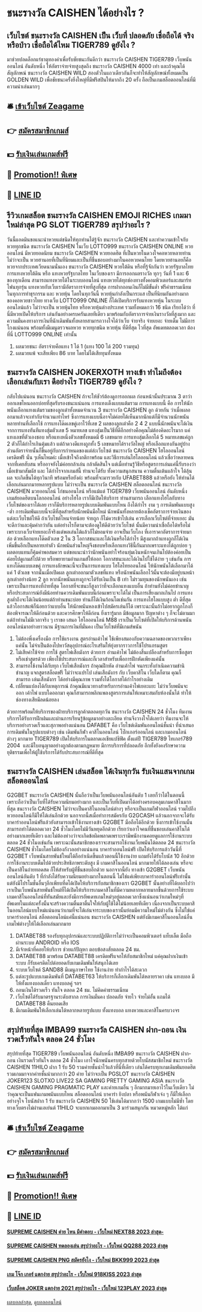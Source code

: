 # ชนะรางวัล CAISHEN ได้อย่างไร ?
## เว็บไซต์ ชนะรางวัล CAISHEN เป็น เว็บที่ ปลอดภัย เชื่อถือได้ จริงหรือป่าว เชื่อถือได้ไหม TIGER789 ดูยังไง ?
มาช่วยปลดล็อกแร่ธาตุทองคำเพื่อรับชัยชนะกันดีกว่า ชนะรางวัล CAISHEN TIGER789 เว็บพนันออนไลน์ อันดับหนึ่ง ให้อัตราจ่ายจ่ายสูงสุดถึง ชนะรางวัล CAISHEN 4000 เท่า และถ้าคุณได้สัญลักษณ์ ชนะรางวัล CAISHEN WILD สองตัวในแถวเดียวกันก็จะทำให้สัญลักษณ์ทั้งหมดเป็น GOLDEN WILD เพื่อชัยชนะครั้งยิ่งใหญ่ที่มีฟรีสปินให้มากถึง 20 ครั้ง ถือเป็นเกมสล็อตออนไลน์ที่มีความน่าเล่นมากๆ

## 🛎 [เข้าเว็บไซต์ Zeagame](https://bit.ly/3SdLNi2)
## 👉 [สมัครสมาชิกเกมส์](https://bit.ly/3SdLNi2)
## 💵 [รับเงินเล่นเกมส์ฟรี](https://bit.ly/3dyRKHj)
## 👑 [Promotion!! พิเศษ](https://bit.ly/3dyRKHj)
## 📱 [LINE ID](https://bit.ly/3dyRKHj)

## รีวิวเกมสล็อต ชนะรางวัล CAISHEN EMOJI RICHES เกมมาใหม่ล่าสุด PG SLOT TIGER789 สรุปว่าอะไร ?
วันนี้แอดมินขอแนะนำหวยแต่ชนิดให้ทุกท่านได้รู้จัก ชนะรางวัล CAISHEN และทำความเข้าใจกับหวยทุกชนิด ชนะรางวัล CAISHEN ในเว็บ LOTTO999 ชนะรางวัล CAISHEN ONLINE หวยออนไลน์ มีหวยยอดนิยม ชนะรางวัล CAISHEN หวยยอดฮิต ที่เป็นหวยในดวงใจคอหวยหลายท่าน ไม่ว่าจะเป็น หวยฮานอยที่เป็นที่นิยมและเป็นที่ชื่นชอบอย่างมาในคอหวยคนไทย โดยหวยฮานอยก็คือหวยจากประเทศเวียดนามนั่นเอง ชนะรางวัล CAISHEN หวยใต้ดิน หรือที่รู้จักกันว่า หวยรัฐบาลไทย การแทงหวยใต้ดิน หรือ แทงหวยรัฐบาลไทย ในเว็บของเรา มีการออกผลรางวัล ทุกๆ วันที่ 1 และ 6 ของทุกเดือน สามารถแทงหวยได้ในระบบออนไลน์ แทงหวยได้ทุกช่องทางทั้งคอมพิวเตอร์และสมาร์ทโฟนทุกรุ่น แทงหวยกับเว็บเรามีอัตราการจ่ายที่สูงที่สุด การฝากถอนเงินก็ไม่มีขั้นต่ำ ฟรีค่าธรรมเนียมในทุกการทำธุรกรรม และ หวยหุ้น โดยในทุกวันนี้ หวยหุ้นกำลังเป็นกระแส เป็นที่นิยมกันอย่างมากของคอหวยชาวไทย ทางเว็บ LOTTO999 ONLINE ก็ได้เปิดบริการรับแทงหวยหุ้น ในระบบออนไลน์แล้ว ไม่ว่าจะเป็น หวยหุ้นไทย หรือหวยหุ้นต่างประเทศ รวมทั้งหมดกว่า 16 ชนิด เรียกได้ว่า ที่นี่มีหวยเปิดให้บริการ เล่นกันอย่างครบครันเลยทีเดียว มาพร้อมกับอัตราการจ่ายเงินรางวัลที่สูงมาก และความมั่นคงทางการเงินที่นักเดิมพันทั้งหลายสามารถวางใจได้ว่าเว็บ จ่ายจริง จ่ายเยอะ จ่ายเต็ม ไม่มีการโกงแน่นอน พร้อมทั้งมีเมนูตรวจผลหวย หวยทุกชนิด หวยหุ้น ที่ดีที่สุด ไวที่สุด อัพเดทตลอดเวลา ต้องที่นี่ LOTTO999 ONLINE เท่านั้น
1. ผลมวยชนะ อัตราจ่ายคือแทง 1 ได้ 1 (แทง 100 ได้ 200 รวมทุน)
2. ผลมวยแพ้ จะเสียเพียง 86 บาท โดยไม่ได้เสียทุนทั้งหมด

## ชนะรางวัล CAISHEN JOKERXOTH ทางเข้า ทำไมถึงต้องเลือกเล่นกับเรา ดีอย่างไร TIGER789 ดูยังไง ?
กลับไปแน่นอน ชนะรางวัล CAISHEN ถ้าจะให้ชัวร์ต้องดูการออกผล ก่อนหน้านั้นประมาณ 3 ตาว่าออกเลขไหนออกบ่อยที่สุดรับรองชนะแน่นอน การแทงเต็งแบบแต้มรวม การแทงแบบนี้ คือ การให้นักพนันเลือกแทงแต้มรวมของลูกเต๋าทั้งหมดจำนวน 3 ชนะรางวัล CAISHEN ลูก ด้วยกัน ว่าเมื่อผลออกมาแล้วจะเท่ากับจำนวนเท่าไหร่ ซึ่งการแทงแบบนี้อาจไม่ค่อยได้เห็นมากนักแต่ก็มีจำนวนนักพนันหลายท่านที่เลือกใช้
การแทงโต๊ดเลขคู่เอาไว้ที่เลข 2 ผลของลูกเต๋าคือ 2 4 2 แบบนี้นักพนันจะได้เงินจากการแทงทันทีแทงสุ่มตัวเลข 5 หมายเลข แทงสุ่มเป็นวิธีที่ดีอีกอย่างคือคุณไม่ต้องคิดอะไรมาก แค่แทงเลขที่ตัวเองชอบ หรือแทงหนึ่งตัวเลขทั้งหมดมี 6 เลขหมาย การแทงสุ่มเลือกได้ 5 หมายเลขแค่ถูก 2 ตัวก็ได้กำไรเกินคุ้มแล้ว แต่ถ้าดวงดีแทงถูกทั้ง 5 เลขหมายได้รางวัลใหญ่
หรือเลือกแทงกันอยู่บ้าง ส่วนอัตราจ่ายนั้นก็ขึ้นอยู่กับการกำหนดของแต่ล่ะเว็บไซต์ ชนะรางวัล CAISHEN ไฮโลออนไลน์ เครดิตฟรี นั่น ๆเห็นไหมค่ะ เมื่อเข้าใจถึงกติกาพร้อม และวิธีการเล่นไฮโลออนไลน์ แล้วเชื่อว่าหลายคนจากที่เคยสับสน หรืออาจยังไม่ค่อยกล้าเล่น กล้าตัดสินใจ แต่เมื่อท่านรู้วิธีหรือสูตรการเล่นแค่นี้รับรองว่าเมื่อเข้ามาสัมผัส และ ได้กำไรจากเกมส์นี้ ท่านจะได้รับ ทั้งความสนุกสนาน ความตื่นเต้นแล้าใจ ได้ลุ้นผล จะเกิดขึ้นได้ทุกวินาที พร้อมหรือยังค่ะ พร้อมที่จะมารวยกับ UFABET888 แล้วหรือยัง
ให้ท่านได้เลือกเล่นมากมายหลายรูปแบบ ไม่ว่าจะเป็น ชนะรางวัล CAISHEN สล็อตออนไลน์ ชนะรางวัล CAISHEN มวยออนไลน์ ไก่ชนออนไลน์ หรือแม้แต่ TIGER789 เว็บพนันออนไลน์ อันดับหนึ่ง เกมส์ยอดฮิตบนโลกออนไลน์ อย่างไฮโล เราก็มีเปิดให้บริการ ท่านสามารถ เลือกแทงไฮโลกับทางเว็บไซต์ของเราได้เลย เราก็มีบริการหลายรูปแบบเดิมพันแบบไหน ถึงได้กำไร งาม ๆ การเดิมพันแบบสูง -ต่ำ การเดิมพันแบบนี้จะดีที่สุดสำหรับนักพนันมือใหม่
นักพนันทั้งหลายต้องเช็คอัตราการจ่ายเงินของแต่ละเว็บไซต์ให้ดี ถ้าเว็บไซต์ไหนจ่ายน้อย จ่ายถูก ก็ไม่ควรเข้าไปเล่น ควรเลือกเว็บไซต์ที่จ่ายเยอะ มันจะดีกว่าและคุ้มค่ากว่ากัน แต่อย่างไรก็ตามจะต้องดูให้ดีด้วยว่าเว็บไซต์ นั้นมีความน่าเชื่อถือได้หรือไม่ เพราะบางเว็บจ่ายเยอะก็จริงแต่พอเล่นได้แล้วก็ไม่ยอมจ่าย อาจเป็นเว็บโกง ที่เอาราคาอัตราการจ่ายมาล่อ
ด้วยเลือกแทงโต๊ดตัวเลข 2 ใน 3 โอกาสชนะและได้เงินหรือได้กำไร มีสูงมากถ้าแทงถูกก็ได้เงินเพิ่มขึ้นอีกเป็นหลายเท่าตัว นักพนันส่วนใหญ่จึงชอบหรือเลือกแทงวิธีนี้กันมากเพราะแทงได้ถูกบ่อย ๆ ผลตอบแทนก็คุ้มค่าพอสมควร แต่ขอแนะนำว่านักพนันอย่าใจร้อนทุ่มเงินหนักจนเกินไปต้องค่อยเป็นค่อยไปดูเกมส์ไปด้วย หรือพยายามอ่านเกมส์ให้ออก
โอกาสชนะและได้เงินไปใช้ได้ง่าย ๆ เช่นกัน การแทงโต๊ดแบบเลขคู่ การแทงลักษณะนี้จะเป็นการแทงแบบ ไฮโลไทยออนไลน์ ให้นักพนันได้เลือกมาได้แค่ 1 ตัวเลข จากนั้นเมื่อเปิดผล ลูกเต๋าออกมาตัวเลขที่แทง หรือนักพนันเลือกไว้นั้นจะต้องมีอยู่บนหน้าลูกเต๋าอย่างน้อย 2 ลูก หากนักพนันแทงถูกจะได้รับเงินเป็น 8 เท่า ไม่รวมทุนของนักพนันเอง เช่น
เพราะเป็นการแทงที่ง่ายที่สุด โอกาสที่จะชนะก็สูงกว่าที่จะเลือกแทงแบบอื่น ถ้าท่านยังไม่ค่อยชำนาญหรือประสบการณ์ยังมีน้อยท่านควรเดิมพันแบบนี้ก่อนเพราะจะได้ไม่ เป็นการเสี่ยงมากเกินไป การแทงสูงต่ำถึงจะได้เงินน้อยแต่ถ้าท่านชนะบ่อย ท่านก็ได้เงินก้อนโตเช่นกัน การแทงไฮโลแบบสูง ต่ำ ดีที่สุดแล้วโอกาสแพ้ก็น้อยกว่าแบบอื่น
ให้นักพนันหลงเข้าไปสมัครเล่นก็ได้ เพราะฉะนั้นถ้าไม่อยากถูกโกงก็ต้องพิจารณาให้ดีก่อนด้วย และควรศึกษาให้ดีก่อน ยิ่งเรารู้มาก มีข้อมูลมาก ปัญหาต่าง ๆ ก็จะไม่ตามมาแต่ถ้าท่านไม่มีเวลาจริง ๆ เราขอ เสนอ ไฮโลออนไลน์ M88 เราเป็นเว็บไซต์ที่เปิดให้บริการด้านพนันออนไลน์มาอย่างยาวนาน มีฐานการเงินที่มั่นคง เป็นเว็บไซต์ที่มีเกมส์พนัน
1. ไม่ต้องพึ่งเครื่องมือ การใช้แรงงาน สูตรอ่านเค้าไพ่ ใช้เพียงสมองกับความฉลาดของพวกเราเพียงแค่นั้น ไม่จำเป็นต้องไปหาวัสดุอุปกรณ์อะไรเสริมให้ยุ่งยากราวการใช้โปรแกรมสูตร
2. ไม่เสียค่าใช้จ่าย การใช้ สูตรไพ่เสือมังกร ด้วยการ อ่านเค้าไพ่ ไม่ต้องสิ้นเปลืองสำหรับการซื้อสูตรหรือเช่าสูตรด้วย เพียงใช้ประสบการณ์และก็เวลาสำหรับเพื่อการฝึกหัดเพียงแค่นั้น
3. สามารถใช้งานได้กับทุก เว็บไพ่เสือมังกร ถ้าคุณฝึกหัด อ่านเค้าไพ่ จนกระทั่งกำเนิดความชำนิชำนาญ แจกสูตรสล็อตฟรี ไม่ว่าจะแปรไป เล่นเสือมังกร กับ เว็บคาสิโน เว็บใดก็ตาม คุณก็สามารถ เล่นเสือมังกร ได้อย่างมีคุณภาพ รวมทั้งได้โอกาสได้กำไรอย่างเดิม
4. เปลี่ยนแปลงได้กับเหตุการณ์ ถ้าคุณมีแนวทางสำหรับการอ่านเค้าไพ่เยอะแยะ ไม่ว่าเว็บพนันจะออก เค้าไพ่ แบบใดออกมา คุณก็สามารถพลิกแพลงสูตรการเล่นให้เหมาะสมกับห้องนั้นได้ ทำให้ช่องทางเสียมีลดน้อยลง

ด้วยการพร้อมให้บริการของฝ่ายบริการลูกค้าตลอดทุกวัน ชนะรางวัล CAISHEN 24 ชั่วโมง ทีมงานบริการได้รับการฝึกฝนและผ่านการเรียนรู้ข้อมูลมาอย่างละเอียด ท่านจึงวางใจได้เลยว่า ทีมงานจะให้บริการอย่างรวดเร็วและสุภาพอย่างแน่นอน
DAFABET คือ เว็บไซต์เดิมพันออนไลน์ชั้นนำ ที่นำเสนอการเดิมพันในรูปแบบต่างๆ เช่น เดิมพันกีฬา คาสิโนออนไลน์ โป๊กเกอร์ออนไลน์ และเกมออนไลน์ ต่างๆ มากมาย TIGER789 เปิดให้บริการในตลาดเอเชียแปซิฟิค ตั้งแต่ปี TIGER789 ไทเกอร์789 2004  และมีใบอนุญาตอย่างถูกต้องตามกฏหมาย มีการบริการที่ปลอดภัย อีกทั้งยังคงรักษาความยุติธรรมเพื่อให้ผู้ใช้บริการได้รับประสบการณ์ที่ดีที่สุด

## ชนะรางวัล CAISHEN เล่นสล็อต ได้เงินทุกวัน รับเงินแสนจากเกมสล็อตออนไลน์
G2GBET ชนะรางวัล CAISHEN นั้นถือว่าเป็นเว็บพนันออนไลน์อันดับ 1 เลยก็ว่าได้ในตอนนี้ เพราะถือว่าเป็นเว็บที่ได้รับความนิยมอย่างมาก และเป็นเว็บที่เปิดมาได้อย่างครอบคลุมเกมคาสิโนมากที่สุด ชนะรางวัล CAISHEN ไม่ว่าจะเป็นคาสิโนออนไลน์ต่างๆ หรือจะเป็นเกมกีฬาออนไลน์ รวมไปถึงหวยออนไลน์ก็มีให้ได้เล่นอีกด้วย นอกจากนี้สเมื่อทำการสมัครกับ G2GCASH แล้วนอกจากจะได้รับบาคาร่าออนไลน์ฟรีแล้วยังสามารถเข้าใช้งานทางเข้า G2GBET มือถือได้อีกด้วย ซึ่งการเข้าใช้งานนั้นสามารถทำได้ตลอดเวลา 24 ชั่วโมงโดยไม่มีวันหยุดอีกด้วย เรียกว่าเอาใจคนที่ชื่นชอบเล่นคาสิโนได้อย่างมากเลยทีเดียว และไม่ต้องห่วงว่าจะเกิดข้อผิดพลาดเพราะเรามีพนักงานคอยดูแลการใช้งานระบบตลอด 24 ชั่วโมงเช่นกัน เพราะฉะนั้นสมาชิกของเราจะสามารถใช้งานเว็บพนันได้ตลอด 24 ชนะรางวัล CAISHEN ชั่วโมงโดยไม่ต้องกังวลอย่างแน่นอน
บาคาร่าออนไลน์ฟรี เปิดให้บริการแล้ววันนี้ที่ G2GBET เว็บพนันสายพันธ์ใหม่ได้ถือกำเนิดขึ้นแล้วตอนนี้ใช้งานง่าย แถมยังได้รับโบนัส 10 อีกด้วย การใช้งานระบบเต็มไปด้วยประสิทธิภาพระดับสูง มี เกมคาสิโนออนไลน์ มากมายให้ได้ลองเล่น หรือจะเป็นคาสิโนถ่ายทอดสด ก็ให้สำหรับผู้ที่ชื่นชอบอีกด้วย นอกจากนี้ยัง ทางเข้า G2GBET เว็บพนันออนไลน์อันดับ 1 ที่กำลังได้รับความนิยมอย่างมากในตอนนี้
ไม่ใช่แค่เพียงบาคาร่าออนไลน์ฟรีเท่านั้นแต่ยังมีโปรโมชั่นอื่นๆอีกเพียบที่ดได้เปิดให้บริการกับสมาชิกของเรา G2GBET นั้นอย่างที่ได้บอกไปว่าเราเป็นเว็บพนันสายพันธ์ใหม่ที่ได้เปิดให้บริการเกมคาสิโนที่มีความหลากหลายมากขึ้นด้วยการใช้ระบบเกมคาสิโนออนไลน์ที่ทันสมัยและยังมีการอัพเดทเกมใหม่ๆอยู่ตลอดเวลาซึ่งแน่นอนว่าเกมใหม่ๆที่อัพเดทในแต่ละครั้งนั้นจะสร้างความตื่นตาตื่นใจให้กับผู้ใช้ได้ไม่น้อยเลยทีเดียว เนื่องจากเป็นระบบคาสิโนออนไลน์แบบใหม่แน่นอนว่าเกมที่จะได้เล่นจาระบบของเรานั้นย่อมมีความใหม่ไม่ต่างกัน ซึ่งไม่ใช่แค่ บาคาร่าออนไลน์ สล็อตออนไลน์แค่นี้แน่นอน ชนะรางวัล CAISHEN แต่ยังมีเกมคาสิโนออนไลน์อื่น เกมไพ่ต่างๆให้ได้เลือกเล่นมากมาย
1. DATABET88 รองรับทุกอุปกรณ์และระบบปฏิบัติการไม่ว่าจะเป็นคอมพิวเตอร์ แท็บเล็ต มือถือผ่านระบบ ANDROID หรือ IOS
2. มีเจ้าหน้าที่คอยให้บริการ ช่วยแก้ปัญหา ตอบข้อสงสัยตลอด 24 ชม.
3. DATABET88 มาพร้อม DATABET88 เครดิตฟรีแจกให้กับสมาชิกใหม่ แค่คุณฝากเงินเข้าระบบ ก็รับเครดิตไปต่อยอดกับเกมเดิมพันให้สนุกได้เลย
4. ระบบเว็บไซต์ SAND88 มีเมนูภาษาไทย ใช้งานง่าย ทำกำไรได้สะดวก
5. แต่ละรูปแบบเกมเดิมพันที่ DATABET63 ให้บริการก็เลือกเดิมพันได้หลายราคา เช่น แทงบอล มีให้ทั้งแทงบอลเดี่ยว แทงบอลคู่ ฯลฯ
6. ถอนเงินได้รวดเร็ว ทันใจ ตลอด 24 ชม. ไม่คิดค่าธรรมเนียม
7. เว็บไซต์ได้รับมาตรฐานระดับสากล การเงินมั่นคง ปลอดภัย จ่ายไว จ่ายไม่อั้น แถมได้ DATABET88 คืนยอดเสีย
8. มีเกมเดิมพันให้เลือกเล่นได้หลากหลายรูปแบบ ทั้งแทงบอล แทงหวยและคาสิโนครบวงจร

## สรุปท้ายที่สุด IMBA99 ชนะรางวัล CAISHEN ฝาก-ถอน เงินรวดเร็วทันใจ ตลอด 24 ชั่วโมง
สรุปท้ายที่สุด TIGER789 เว็บพนันออนไลน์ อันดับหนึ่ง IMBA99 ชนะรางวัล CAISHEN ฝาก-ถอน เงินรวดเร็วทันใจ ตลอด 24 ชั่วโมง เอาใจนักพนันครบทุกสายด้วยโบนัสสมาชิกใหม่ ชนะรางวัล CAISHEN 11HILO ฝาก 1 รับ 50 รวมค่ายชั้นนำไว้แล้วที่นี่ที่เดียว เล่นได้ครบทุกเกมเดิมพันยอดฮิต รวมเกมมาจากค่ายชั้นนำมากกว่า 20 ค่าย ไม่ว่าจะเป็น PGSLOT ชนะรางวัล CAISHEN JOKER123 SLOTXO LIVE22 SA GAMING PRETTY GAMING ASIA ชนะรางวัล CAISHEN GAMING PRAGMATIC PLAY และค่ายเกมอื่น ๆ อีกมากมายเอาไว้ในเว็บเดียว ไม่ว่าคุณจะเป็นแฟนเกมพนันแบบไหน สล็อตออนไลน์ บาคาร่า ยิงปลา หรือพนันกีฬาเจ๋ง ๆ ก็มีให้เลือกอย่างจุใจ โบนัสฝาก 1 รับ ชนะรางวัล CAISHEN 50 ใช้เล่นได้มากกว่า 1500 เกมแบบไม่มีซ้ำ โดยทางเว็บตรงไม่ผ่านเอเย่นต์ 11HILO จะแยกเกมออกมาเป็น 3 มาร่วมสนุกกัน หมวดหมู่หลัก ได้แก่

## 🛎 [เข้าเว็บไซต์ Zeagame](https://bit.ly/3SdLNi2)
## 👉 [สมัครสมาชิกเกมส์](https://bit.ly/3SdLNi2)
## 💵 [รับเงินเล่นเกมส์ฟรี](https://bit.ly/3dyRKHj)
## 👑 [Promotion!! พิเศษ](https://bit.ly/3dyRKHj)
## 📱 [LINE ID](https://bit.ly/3dyRKHj)

#### [SUPREME CAISHEN ค่าย ไหน มีคำตอบ - เว็บใหม่ NEXT88 2023 ล่าสุด-](https://atom.io/themes/supreme%20caishen%20ค่าย%20ไหน%20มีคำตอบ%20-%20เว็บใหม่%20next88%202023%20ล่าสุด-)
#### [SUPREME CAISHEN ทดลองเล่น สรุปว่าอะไร - เว็บใหม่ QQ288 2023 ล่าสุด](https://atom.io/themes/supreme%20caishen%20ทดลองเล่น%20สรุปว่าอะไร%20-%20เว็บใหม่%20qq288%202023%20ล่าสุด)
#### [SUPREME CAISHEN PNG สมัครยังไง - เว็บใหม่ BKK999 2023 ล่าสุด](https://atom.io/themes/supreme%20caishen%20png%20สมัครยังไง%20-%20เว็บใหม่%20bkk999%202023%20ล่าสุด)
#### [เกม โจ๊ก เกอร์ แตกง่าย สรุปว่าอะไร - เว็บใหม่ 918KISS 2023 ล่าสุด](https://atom.io/themes/เกม%20โจ๊ก%20เกอร์%20แตกง่าย%20สรุปว่าอะไร%20-%20เว็บใหม่%20918kiss%202023%20ล่าสุด)
#### [เว็บสล็อต JOKER แตกง่าย 2021 สรุปว่าอะไร - เว็บใหม่ 123PLAY 2023 ล่าสุด](https://atom.io/themes/เว็บสล็อต%20joker%20แตกง่าย%202021%20สรุปว่าอะไร%20-%20เว็บใหม่%20123play%202023%20ล่าสุด)

[ผลบอลล่าสุด](https://siamsport.tv "ผลบอลล่าสุด"), [ดูบอลออนไลน์](https://siamsport.tv/ดูบอลสด "ดูบอลออนไลน์")
